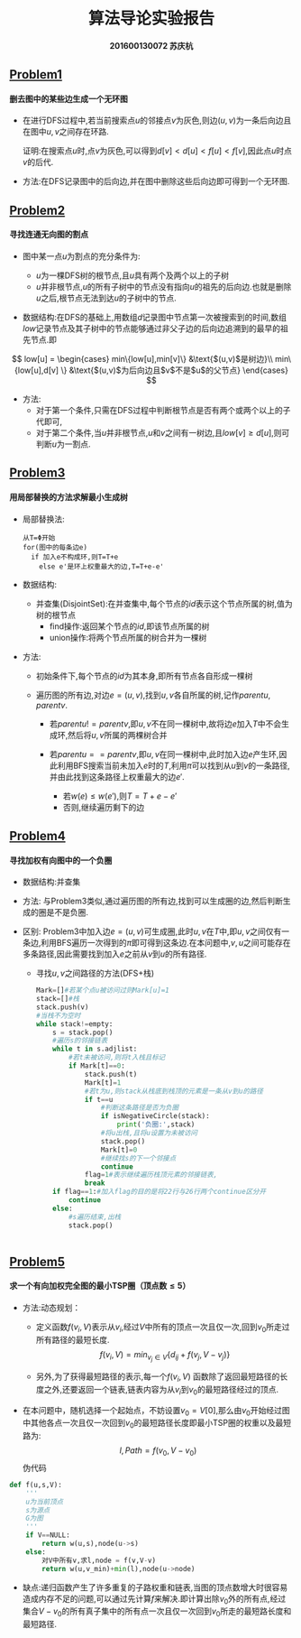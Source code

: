 # <center>算法导论实验报告<center>

#### 							<center>201600130072  苏庆杭<center>

## [Problem1](DFS.py)

#### 删去图中的某些边生成一个无环图

* 在进行DFS过程中,若当前搜索点$u$的邻接点$v$为灰色,则边$(u,v)$为一条后向边且在图中$u,v$之间存在环路.

  证明:在搜索点$u$时,点$v$为灰色,可以得到$d[v]<d[u]<f[u]<f[v]$,因此点$u$时点$v$的后代.

* 方法:在DFS记录图中的后向边,并在图中删除这些后向边即可得到一个无环图.

## [Problem2](CutofGraph.py)

#### 寻找连通无向图的割点

* 图中某一点$u$为割点的充分条件为:
  * $u$为一棵DFS树的根节点,且$u$具有两个及两个以上的子树
  * $u$并非根节点,$u$的所有子树中的节点没有指向$u$的祖先的后向边.也就是删除$u$之后,根节点无法到达$u$的子树中的节点.

* 数据结构:在DFS的基础上,用数组$d$记录图中节点第一次被搜索到的时间,数组$low$记录节点及其子树中的节点能够通过非父子边的后向边追溯到的最早的祖先节点.即

$$
low[u] = \begin{cases}
min\{low[u],min[v]\} &\text{$(u,v)$是树边}\\
min\{low[u],d[v] \}  &\text{$(u,v)$为后向边且$v$不是$u$的父节点}
\end{cases}
$$

* 方法:
  * 对于第一个条件,只需在DFS过程中判断根节点是否有两个或两个以上的子代即可,
  * 对于第二个条件,当$u$并非根节点,$u$和$v$之间有一树边,且$low[v]\ge d[u]$,则可判断$u$为一割点.

## [Problem3](MST.py)

#### 用局部替换的方法求解最小生成树

* 局部替换法:

  ```
  从T=Φ开始
  for(图中的每条边e)
  	if 加入e不构成环,则T=T+e
      else e'是环上权重最大的边,T=T+e-e'
  ```

* 数据结构:

  * 并查集(DisjointSet):在并查集中,每个节点的$id$表示这个节点所属的树,值为树的根节点
    * find操作:返回某个节点的$id$,即该节点所属的树
    * union操作:将两个节点所属的树合并为一棵树

* 方法:

  * 初始条件下,每个节点的$id$为其本身,即所有节点各自形成一棵树

  * 遍历图的所有边,对边$e=(u,v)$,找到$u,v$各自所属的树,记作$parentu,parentv$.

    * 若$parentu!=parentv$,即$u,v$不在同一棵树中,故将边$e$加入$T$中不会生成环,然后将$u,v$所属的两棵树合并

    * 若$parentu==parentv$,即$u,v$在同一棵树中,此时加入边$e$产生环,因此利用BFS搜索当前未加入$e$时的$T$,利用$\pi$可以找到从$u$到$v$的一条路径,并由此找到这条路径上权重最大的边$e'$.

      * 若$w(e)\le w(e')$,则$T=T+e-e'$
      * 否则,继续遍历剩下的边

      

## [Problem4](NegativeCircle.py)

#### 寻找加权有向图中的一个负圈

* 数据结构:并查集

* 方法: 与Problem3类似,通过遍历图的所有边,找到可以生成圈的边,然后判断生成的圈是不是负圈.

* 区别: Problem3中加入边$e=(u,v)$可生成圈,此时$u,v$在$T$中,即$u,v$之间仅有一条边,利用BFS遍历一次得到的$\pi$即可得到这条边.在本问题中,$v,u$之间可能存在多条路径,因此需要找到加入$e$之前从$v$到$u$的所有路径.

  * 寻找$u,v$之间路径的方法(DFS+栈)

    ```python
    Mark=[]#若某个点u被访问过则Mark[u]=1
    stack=[]#栈
    stack.push(v)
    #当栈不为空时
    while stack!=empty:
        s = stack.pop()
        #遍历s的邻接链表
        while t in s.adjlist:
            #若t未被访问,则将t入栈且标记
            if Mark[t]==0:
                stack.push(t)
                Mark[t]=1
                #若t为u,则stack从栈底到栈顶的元素是一条从v到u的路径
                if t==u
                	#判断这条路径是否为负圈
                	if isNegativeCircle(stack):
                    	print('负圈:',stack)
                	#将u出栈,且将u设置为未被访问
                    stack.pop()
                    Mark[t]=0
                    #继续找s的下一个邻接点
                    continue
                flag=1#表示继续遍历栈顶元素的邻接链表,
                break
        if flag==1:#加入flag的目的是将22行与26行两个continue区分开
            continue
        else:	
     		#s遍历结束,出栈
    		stack.pop()       
                
    ```

    

## [Problem5](TSP.py)

#### 求一个有向加权完全图的最小TSP圈（顶点数$\le 5$）

* 方法:动态规划：

  * 定义函数$f(v_i,V)$表示从$v_i$,经过$V$中所有的顶点一次且仅一次,回到$v_0$所走过所有路径的最短长度.
    $$
    f(v_i,V) = min_{v_j\in V} \{  d_{ij}+f(v_j,V-v_j)\}
    $$

  * 另外,为了获得最短路径的表示,每一个$f(v_i,V)$ 函数除了返回最短路径的长度之外,还要返回一个链表,链表内容为从$v_i$到$v_0$的最短路径经过的顶点.

* 在本问题中，随机选择一个起始点，不妨设置$v_0=V[0]$,那么由$v_0$开始经过图中其他各点一次且仅一次回到$v_0$的最短路径长度即最小TSP圈的权重以及最短路为:
$$
l,Path = f(v_0,V-{v_0})
$$
伪代码

```python 
def f(u,s,V):
    '''
    u为当前顶点
    s为源点
    G为图
    '''
    if V==NULL:
        return w(u,s),node(u->s)
   	else:
		对V中所有v,求l,node = f(v,V-v)
        return w(u,v_min)+min(l),node(u->node)
```

* 缺点:递归函数产生了许多重复的子路权重和链表,当图的顶点数增大时很容易造成内存不足的问题,可以通过先计算$f$来解决.即计算出除$v_0$外的所有点,经过集合$V-v_0$的所有真子集中的所有点一次且仅一次回到$v_0$所走的最短路长度和最短路径.